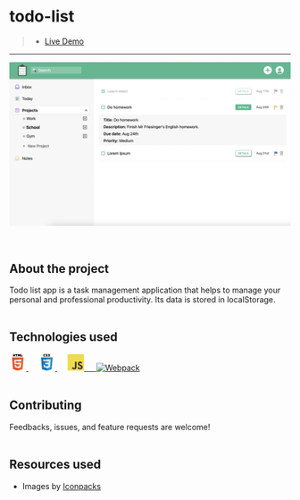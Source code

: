 # todo-list
> - [Live Demo](https://hardroof.github.io/todo-list/)

----------------------------------------------------------------------------  

![App Preview](src/images/ScreenShot.png "App Preview")

<br/>

## About the project
Todo list app is a task management application that helps to manage your personal and professional productivity. Its data is stored in localStorage.
<br/><br/>

## Technologies used

<a href="https://www.w3.org/html/" target="_blank" rel="noreferrer"> <img src="https://raw.githubusercontent.com/devicons/devicon/master/icons/html5/html5-original-wordmark.svg" alt="html5" width="30" height="30"/> </a>  &emsp; <a href="https://www.w3schools.com/css/" target="_blank" rel="noreferrer"> <img src="https://raw.githubusercontent.com/devicons/devicon/master/icons/css3/css3-original-wordmark.svg" alt="css3" width="30" height="30"/> </a> &emsp; <a href="https://developer.mozilla.org/en-US/docs/Web/JavaScript" target="_blank" rel="noreferrer"> <img src="https://raw.githubusercontent.com/devicons/devicon/master/icons/javascript/javascript-original.svg" alt="javascript" width="30" height="30"/>  &emsp; <a href="https://webpack.js.org/" target="_blank" rel="noreferrer"> <img src="https://webpack.js.org/icon-square-small.85ba630cf0c5f29ae3e3.svg" alt="Webpack" width="30" height="30"/> </a></a>
<br/><br/>

## Contributing

Feedbacks, issues, and feature requests are welcome!
<br/><br/>

## Resources used
- Images by <a href='https://iconpacks.net'>Iconpacks</a>

  